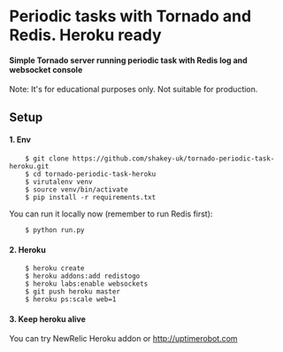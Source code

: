# Periodic tasks with Tornado and Redis. Heroku ready

#### Simple Tornado server running periodic task with Redis log and websocket console

Note: It's for educational purposes only. Not suitable for production.

## Setup

#### 1. Env

```
    $ git clone https://github.com/shakey-uk/tornado-periodic-task-heroku.git
    $ cd tornado-periodic-task-heroku
    $ virutalenv venv
    $ source venv/bin/activate
    $ pip install -r requirements.txt
```

You can run it locally now (remember to run Redis first):

```
    $ python run.py
```

#### 2. Heroku

```
    $ heroku create
    $ heroku addons:add redistogo
    $ heroku labs:enable websockets
    $ git push heroku master
    $ heroku ps:scale web=1
```

#### 3. Keep heroku alive

You can try NewRelic Heroku addon or http://uptimerobot.com